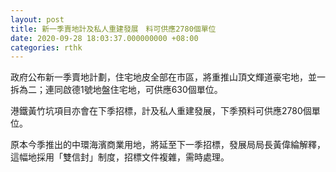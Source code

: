 ```yaml
---
layout: post
title: 新一季賣地計及私人重建發展　料可供應2780個單位
date: 2020-09-28 18:03:37.000000000 +08:00
categories: rthk
---
```


政府公布新一季賣地計劃，住宅地皮全部在市區，將重推山頂文輝道豪宅地，並一拆為二；連同啟德1號地盤住宅地，可供應630個單位。

港鐵黃竹坑項目亦會在下季招標，計及私人重建發展，下季預料可供應2780個單位。

原本今季推出的中環海濱商業用地，將延至下一季招標，發展局局長黃偉綸解釋，這幅地採用「雙信封」制度，招標文件複雜，需時處理。
